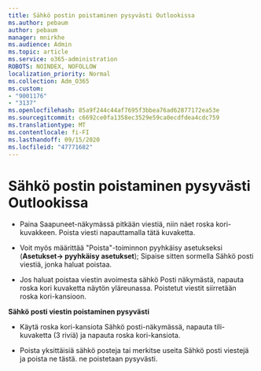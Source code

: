 ```yaml
---
title: Sähkö postin poistaminen pysyvästi Outlookissa
ms.author: pebaum
author: pebaum
manager: mnirkhe
ms.audience: Admin
ms.topic: article
ms.service: o365-administration
ROBOTS: NOINDEX, NOFOLLOW
localization_priority: Normal
ms.collection: Adm_O365
ms.custom:
- "9001176"
- "3137"
ms.openlocfilehash: 85a9f244c44af7695f3bbea76ad62877172ea53e
ms.sourcegitcommit: c6692ce0fa1358ec3529e59ca0ecdfdea4cdc759
ms.translationtype: MT
ms.contentlocale: fi-FI
ms.lasthandoff: 09/15/2020
ms.locfileid: "47771682"
---
```

# <a name="permanently-delete-an-email-in-outlook"></a>Sähkö postin poistaminen pysyvästi Outlookissa

- Paina Saapuneet-näkymässä pitkään viestiä, niin näet roska kori-kuvakkeen. Poista viesti napauttamalla tätä kuvaketta.

- Voit myös määrittää "Poista"-toiminnon pyyhkäisy asetukseksi (**Asetukset-> pyyhkäisy asetukset**); Sipaise sitten sormella Sähkö posti viestiä, jonka haluat poistaa. 

- Jos haluat poistaa viestin avoimesta sähkö Posti näkymästä, napauta roska kori kuvaketta näytön yläreunassa. Poistetut viestit siirretään roska kori-kansioon. 

**Sähkö posti viestin poistaminen pysyvästi**

- Käytä roska kori-kansiota Sähkö posti-näkymässä, napauta tili-kuvaketta (3 riviä) ja napauta roska kori-kansiota.

- Poista yksittäisiä sähkö posteja tai merkitse useita Sähkö posti viestejä ja poista ne tästä. ne poistetaan pysyvästi.